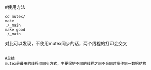#使用方法
```
cd mutex/
make
./_main
make good
./_main

```
对比可以发现，不使用mutex同步的话，两个线程的打印会交叉
```

#总结
mutex是最用的线程间同步方式，主要保护不同的线程之间不会同时操作同一数据结构
